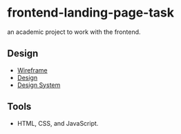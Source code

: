 # frontend-landing-page-task
an academic project to work with the frontend.

## Design

- [Wireframe](https://www.figma.com/file/4HWunyLap60VuVhFnn6NqI/sabedoria%26saude?type=design&node-id=0-1&mode=design)
- [Design](https://www.figma.com/file/4HWunyLap60VuVhFnn6NqI/sabedoria%26saude?type=design&node-id=1-2&mode=design)
- [Design System](https://www.figma.com/file/4HWunyLap60VuVhFnn6NqI/sabedoria%26saude?type=design&node-id=1-71&mode=design)

## Tools
- HTML, CSS, and JavaScript.